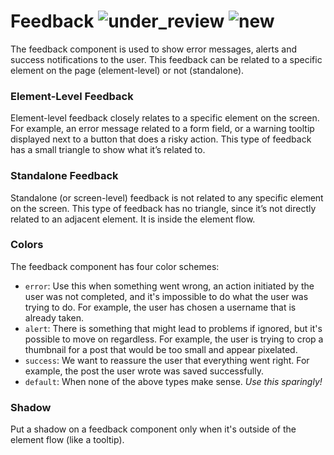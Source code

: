 # Feedback ![under_review](status-images/under-review.svg) ![new](status-images/new.svg)

The feedback component is used to show error messages, alerts and success notifications to the user. This feedback can be related to a specific element on the page (element-level) or not (standalone).

<!-- STORY -->

### Element-Level Feedback

Element-level feedback closely relates to a specific element on the screen. For example, an error message related to a form field, or a warning tooltip displayed next to a button that does a risky action. This type of feedback has a small triangle to show what it’s related to.

### Standalone Feedback

Standalone (or screen-level) feedback is not related to any specific element on the screen. This type of feedback has no triangle, since it’s not directly related to an adjacent element. It is inside the element flow.

### Colors

The feedback component has four color schemes:

* `error`: Use this when something went wrong, an action initiated by the user was not completed, and it's impossible to do what the user was trying to do. For example, the user has chosen a username that is already taken.
* `alert`: There is something that might lead to problems if ignored, but it's possible to move on regardless. For example, the user is trying to crop a thumbnail for a post that would be too small and appear pixelated.
* `success`: We want to reassure the user that everything went right. For example, the post the user wrote was saved successfully.
* `default`: When none of the above types make sense. *Use this sparingly!*

### Shadow

Put a shadow on a feedback component only when it's outside of the element flow (like a tooltip).
